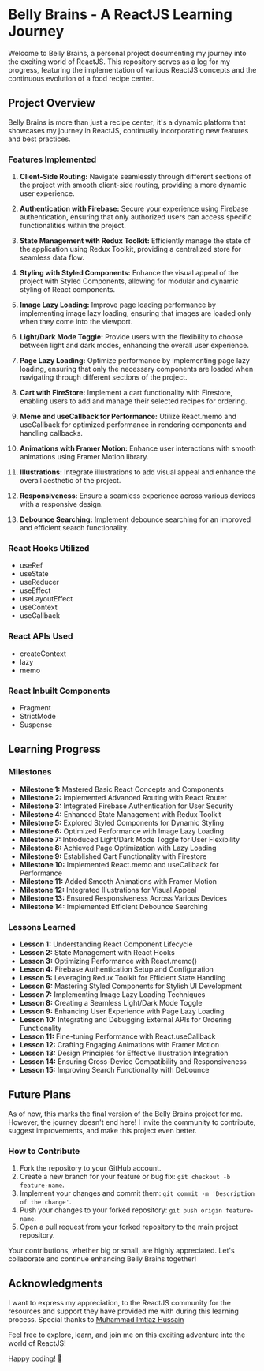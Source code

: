 # Belly Brains - A ReactJS Learning Journey

Welcome to Belly Brains, a personal project documenting my journey into the exciting world of ReactJS. This repository serves as a log for my progress, featuring the implementation of various ReactJS concepts and the continuous evolution of a food recipe center.

## Project Overview

Belly Brains is more than just a recipe center; it's a dynamic platform that showcases my journey in ReactJS, continually incorporating new features and best practices.

### Features Implemented

1. **Client-Side Routing:** Navigate seamlessly through different sections of the project with smooth client-side routing, providing a more dynamic user experience.

2. **Authentication with Firebase:** Secure your experience using Firebase authentication, ensuring that only authorized users can access specific functionalities within the project.

3. **State Management with Redux Toolkit:** Efficiently manage the state of the application using Redux Toolkit, providing a centralized store for seamless data flow.

4. **Styling with Styled Components:** Enhance the visual appeal of the project with Styled Components, allowing for modular and dynamic styling of React components.

5. **Image Lazy Loading:** Improve page loading performance by implementing image lazy loading, ensuring that images are loaded only when they come into the viewport.

6. **Light/Dark Mode Toggle:** Provide users with the flexibility to choose between light and dark modes, enhancing the overall user experience.

7. **Page Lazy Loading:** Optimize performance by implementing page lazy loading, ensuring that only the necessary components are loaded when navigating through different sections of the project.

8. **Cart with FireStore:** Implement a cart functionality with Firestore, enabling users to add and manage their selected recipes for ordering.

9. **Meme and useCallback for Performance:** Utilize React.memo and useCallback for optimized performance in rendering components and handling callbacks.

10. **Animations with Framer Motion:** Enhance user interactions with smooth animations using Framer Motion library.

11. **Illustrations:** Integrate illustrations to add visual appeal and enhance the overall aesthetic of the project.

12. **Responsiveness:** Ensure a seamless experience across various devices with a responsive design.

13. **Debounce Searching:** Implement debounce searching for an improved and efficient search functionality.

### React Hooks Utilized

- useRef
- useState
- useReducer
- useEffect
- useLayoutEffect
- useContext
- useCallback

### React APIs Used

- createContext
- lazy
- memo

### React Inbuilt Components

- Fragment
- StrictMode
- Suspense

## Learning Progress

### Milestones

- **Milestone 1:** Mastered Basic React Concepts and Components
- **Milestone 2:** Implemented Advanced Routing with React Router
- **Milestone 3:** Integrated Firebase Authentication for User Security
- **Milestone 4:** Enhanced State Management with Redux Toolkit
- **Milestone 5:** Explored Styled Components for Dynamic Styling
- **Milestone 6:** Optimized Performance with Image Lazy Loading
- **Milestone 7:** Introduced Light/Dark Mode Toggle for User Flexibility
- **Milestone 8:** Achieved Page Optimization with Lazy Loading
- **Milestone 9:** Established Cart Functionality with Firestore
- **Milestone 10:** Implemented React.memo and useCallback for Performance
- **Milestone 11:** Added Smooth Animations with Framer Motion
- **Milestone 12:** Integrated Illustrations for Visual Appeal
- **Milestone 13:** Ensured Responsiveness Across Various Devices
- **Milestone 14:** Implemented Efficient Debounce Searching

### Lessons Learned

- **Lesson 1:** Understanding React Component Lifecycle
- **Lesson 2:** State Management with React Hooks
- **Lesson 3:** Optimizing Performance with React.memo()
- **Lesson 4:** Firebase Authentication Setup and Configuration
- **Lesson 5:** Leveraging Redux Toolkit for Efficient State Handling
- **Lesson 6:** Mastering Styled Components for Stylish UI Development
- **Lesson 7:** Implementing Image Lazy Loading Techniques
- **Lesson 8:** Creating a Seamless Light/Dark Mode Toggle
- **Lesson 9:** Enhancing User Experience with Page Lazy Loading
- **Lesson 10:** Integrating and Debugging External APIs for Ordering Functionality
- **Lesson 11:** Fine-tuning Performance with React.useCallback
- **Lesson 12:** Crafting Engaging Animations with Framer Motion
- **Lesson 13:** Design Principles for Effective Illustration Integration
- **Lesson 14:** Ensuring Cross-Device Compatibility and Responsiveness
- **Lesson 15:** Improving Search Functionality with Debounce

## Future Plans

As of now, this marks the final version of the Belly Brains project for me. However, the journey doesn't end here! I invite the community to contribute, suggest improvements, and make this project even better.

### How to Contribute

1. Fork the repository to your GitHub account.
2. Create a new branch for your feature or bug fix: `git checkout -b feature-name`.
3. Implement your changes and commit them: `git commit -m 'Description of the change'`.
4. Push your changes to your forked repository: `git push origin feature-name`.
5. Open a pull request from your forked repository to the main project repository.

Your contributions, whether big or small, are highly appreciated. Let's collaborate and continue enhancing Belly Brains together!

## Acknowledgments

I want to express my appreciation, to the ReactJS community for the resources and support they have provided me with during this learning process.
Special thanks to [Muhammad Imtiaz Hussain](https://github.com/imtiaz0307)

Feel free to explore, learn, and join me on this exciting adventure into the world of ReactJS!

Happy coding! 🚀
